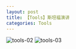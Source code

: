 ```yaml
---
layout: post
title: 【Tools】斯坦福演讲
categories: Tools
---
```



![tools-02](http://r74vtd8b0.hd-bkt.clouddn.com/img/tools-2.png)
![tools-03](http://r74vtd8b0.hd-bkt.clouddn.com/img/tools-3.png)



  




